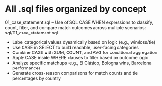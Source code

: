 # All .sql files organized by concept

01_case_statement.sql – Use of SQL CASE WHEN expressions to classify, count, filter, and compare match outcomes across multiple scenarios:
sql/01_case_statement.sql 

- Label categorical values dynamically based on logic (e.g., win/loss/tie)
- Use CASE in SELECT to build readable, user-facing categories
- Combine CASE with SUM, COUNT, and AVG for conditional aggregation
- Apply CASE inside WHERE clauses to filter based on outcome logic
- Analyze specific matchups (e.g., El Clásico, Bologna wins, Barcelona performance)
- Generate cross-season comparisons for match counts and tie percentages by country
